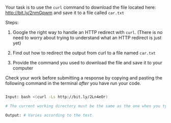 

Your task is to use the `curl` command to download the file located here: http://bit.ly/2nmGpwm and save it to a file called `car.txt`

Steps:

1. Google the right way to handle an HTTP redirect with `curl`. (There is no need to worry about trying to understand what an HTTP redirect is just yet)

2. Find out how to redirect the output from curl to a file named `car.txt`

3. Provide the command you used to download the file and save it to your computer


Check your work before submitting a response by copying and pasting the following command in the terminal *after* you have run your code. 


```bash

Input: bash <(curl -Ls http://bit.ly/2Ln4eOr)

# The current working directory must be the same as the one when you typed the commands.

Output: # Varies according to the test.


```

